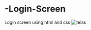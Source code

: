 # -Login-Screen
Login screen using html and css
![telas](https://user-images.githubusercontent.com/109891551/228898339-daee0e4c-6487-4e62-8af0-85e3dd73d150.png)
